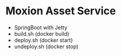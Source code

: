 # Moxion Asset Service
- SpringBoot with Jetty
- build.sh (docker build)
- deploy.sh (docker start)
- undeploy.sh (docker stop)

